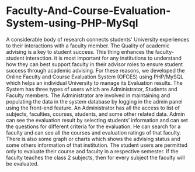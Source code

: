 # Faculty-And-Course-Evaluation-System-using-PHP-MySql

A considerable body of research connects students' University experiences to their interactions with a faculty member. The Quality of academic advising is a key to student success. This thing enhances the faculty-student interaction. it is most important for any institutions to understand how they can best support faculty in their advisor roles to ensure student success through academic advising. For these reasons, we developed the Online Faculty and Course Evaluation System (OFCES) using PHP/MySQL which helps an individual University to manage its Evaluation results. The System has three types of users which are Administrator, Students and Faculty members. The Administrator are involved in maintaining and populating the data in the system database by logging in the admin panel using the front-end feature. An Administrator has all the access to list of subjects, faculties, courses, students, and some other related data. Admin can see the evaluation result by selecting students’ information and can set the questions for different criteria for the evaluation. He can search for a faculty and can see all the courses and evaluation ratings of that faculty. There is also some graph or charts which shows the advising status and some others information of that institution. The student users are permitted only to evaluate their course and faculty in a respective semester. If the faculty teaches the class 2 subjects, then for every subject the faculty will be evaluated. 
